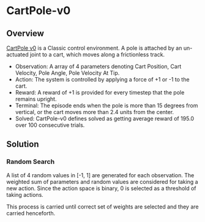 # CartPole-v0

## Overview

[CartPole v0](https://gym.openai.com/envs/CartPole-v0) is a Classic control environment. A pole is attached by an un-actuated joint to a cart, which moves along a frictionless track.

- Observation: A array of 4 parameters denoting Cart Position, Cart Velocity, Pole Angle, Pole Velocity At Tip.
- Action: The system is controlled by applying a force of +1 or -1 to the cart.
- Reward: A reward of +1 is provided for every timestep that the pole remains upright.
- Terminal: The episode ends when the pole is more than 15 degrees from vertical, or the cart moves more than 2.4 units from the center.
- Solved: CartPole-v0 defines solved as getting average reward of 195.0 over 100 consecutive trials.

## Solution

### Random Search

A list of 4 random values in [-1, 1] are generated for each observation. The weighted sum of parameters and random values are considered for taking a new action. Since the action space is binary, 0 is selected as a threshold of taking actions. 

This process is carried until correct set of weights are selected and they are carried henceforth.

